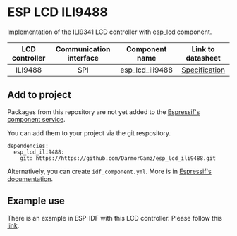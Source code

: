 # ESP LCD ILI9488

Implementation of the ILI9341 LCD controller with esp_lcd component. 

| LCD controller | Communication interface | Component name | Link to datasheet |
| :------------: | :---------------------: | :------------: | :---------------: |
| ILI9488        | SPI                     | esp_lcd_ili9488     | [Specification](https://www.hpinfotech.ro/ILI9488.pdf) |

## Add to project

Packages from this repository are not yet added to the [Espressif's component service](https://components.espressif.com/).  

You can add them to your project via the git respository.
```
dependencies:
  esp_lcd_ili9488:
    git: https://https://github.com/DarmorGamz/esp_lcd_ili9488.git
```

Alternatively, you can create `idf_component.yml`. More is in [Espressif's documentation](https://docs.espressif.com/projects/esp-idf/en/latest/esp32/api-guides/tools/idf-component-manager.html).

## Example use

There is an example in ESP-IDF with this LCD controller. Please follow this [link](https://github.com/espressif/esp-idf/tree/master/examples/peripherals/lcd/i80_controller). 